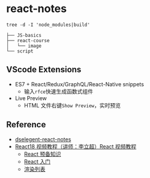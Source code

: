 # react-notes

```
tree -d -I 'node_modules|build'

├── JS-basics
├── react-course
│   └── image
└── script
```

## VScode Extensions

- ES7 + React/Redux/GraphQL/React-Native snippets
  - 输入`rfce`快速生成函数式组件
- Live Preview
  - HTML 文件右键`Show Preview`，实时预览

## Reference

- [dselegent-react-notes](https://github.com/dselegent/Learning-Notes/tree/master/react)
- [React18 视频教程（讲师：李立超）React 视频教程](https://www.bilibili.com/video/BV1bS4y1b7NV?p=19&vd_source=6145bca5bc5612c5da7202b32d7ded7b)
  - [React 预备知识](https://www.lilichao.com/index.php/2022/03/18/react%e9%a2%84%e5%a4%87%e7%9f%a5%e8%af%86/)
  - [React 入门](https://www.lilichao.com/index.php/2022/03/18/react%e5%85%a5%e9%97%a8/)
  - [渲染列表](https://www.lilichao.com/index.php/2022/03/19/%e6%b8%b2%e6%9f%93%e5%88%97%e8%a1%a8/)

